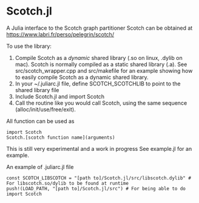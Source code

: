 # Scotch.jl

A Julia interface to the Scotch graph partitioner 
Scotch can be obtained at https://www.labri.fr/perso/pelegrin/scotch/

To use the library:
1) Compile Scotch as a *dynamic* shared library (.so on linux, .dylib on mac). Scotch is normally compiled as a static shared library (.a). See src/scotch_wrapper.cpp and src/makefile for an example showing how to easily compile Scotch as a dynamic shared library.
2) In your ~/.juliarc.jl file, define SCOTCH_SCOTCHLIB to point to the shared library file
3) Include Scotch.jl and import Scotch
4) Call the routine like you would call Scotch, using the same sequence (alloc/init/use/free/exit).

All function can be used as

```
import Scotch
Scotch.[scotch function name](arguments)
```

This is still very experimental and a work in progress
See example.jl for an example.

An example of .juliarc.jl file

```
const SCOTCH_LIBSCOTCH = "[path to]/Scotch.jl/src/libscotch.dylib" # For libscotch.so/dylib to be found at runtime
push!(LOAD_PATH, "[path to]/Scotch.jl/src") # For being able to do import Scotch
```
